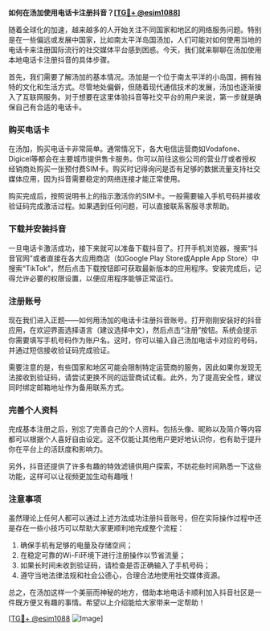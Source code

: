 **如何在汤加使用电话卡注册抖音？[[TG💪+ @esim1088](https://t.me/s/esim1088)]**

随着全球化的加速，越来越多的人开始关注不同国家和地区的网络服务问题。特别是在一些偏远或发展中国家，比如南太平洋岛国汤加，人们可能对如何使用当地的电话卡来注册国际流行的社交媒体平台感到困惑。今天，我们就来聊聊在汤加使用本地电话卡注册抖音的具体步骤。

首先，我们需要了解汤加的基本情况。汤加是一个位于南太平洋的小岛国，拥有独特的文化和生活方式。尽管地处偏僻，但随着现代通信技术的发展，汤加也逐渐接入了互联网服务。对于想要在这里体验抖音等社交平台的用户来说，第一步就是确保自己有合适的电话卡。

### **购买电话卡**

在汤加，购买电话卡非常简单。通常情况下，各大电信运营商如Vodafone、Digicel等都会在主要城市提供售卡服务。你可以前往这些公司的营业厅或者授权经销商处购买一张预付费SIM卡。购买时记得询问是否有足够的数据流量支持社交媒体应用，因为抖音需要稳定的网络连接才能正常使用。

购买完成后，按照说明书上的指示激活你的SIM卡。一般需要输入手机号码并接收验证码完成激活过程。如果遇到任何问题，可以直接联系客服寻求帮助。

### **下载并安装抖音**

一旦电话卡激活成功，接下来就可以准备下载抖音了。打开手机浏览器，搜索“抖音官网”或者直接在各大应用商店（如Google Play Store或Apple App Store）中搜索“TikTok”，然后点击下载按钮即可获取最新版本的应用程序。安装完成后，记得允许必要的权限设置，以便应用程序能够正常运行。

### **注册账号**

现在我们进入正题——如何用汤加的电话卡注册抖音账号。打开刚刚安装好的抖音应用，在欢迎界面选择语言（建议选择中文），然后点击“注册”按钮。系统会提示你需要填写手机号码作为账户名。这时，你可以输入自己汤加电话卡对应的号码，并通过短信接收验证码完成验证。

需要注意的是，有些国家和地区可能会限制特定运营商的服务，因此如果你发现无法接收到验证码，请尝试更换不同的运营商试试看。此外，为了提高安全性，建议同时绑定邮箱地址作为备用联系方式。

### **完善个人资料**

完成基本注册之后，别忘了完善自己的个人资料。包括头像、昵称以及简介等内容都可以根据个人喜好自由设定。这不仅能让其他用户更好地认识你，也有助于提升你在平台上的活跃度和影响力。

另外，抖音还提供了许多有趣的特效滤镜供用户探索，不妨花些时间熟悉一下这些功能，这样可以让视频更加生动有趣哦！

### **注意事项**

虽然理论上任何人都可以通过上述方法成功注册抖音账号，但在实际操作过程中还是存在一些小技巧可以帮助大家更顺利地完成整个流程：

1. 确保手机有足够的电量及存储空间；
2. 在稳定可靠的Wi-Fi环境下进行注册操作以节省流量；
3. 如果长时间未收到验证码，请检查是否正确输入了手机号码；
4. 遵守当地法律法规和社会公德心，合理合法地使用社交媒体资源。

总之，在汤加这样一个美丽而神秘的地方，借助本地电话卡顺利加入抖音社区是一件既方便又有趣的事情。希望以上介绍能给大家带来一定帮助！

[[TG💪+ @esim1088](https://t.me/s/esim1088) ![Image](https://i.postimg.cc/4NQfJmqS/Snipaste-2025-05-13-00-14-12.png)]